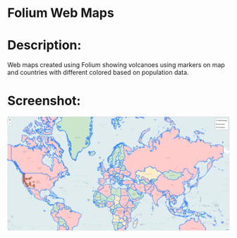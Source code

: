 # Folium Web Maps

# Description:
Web maps created using Folium showing volcanoes using markers on map and countries with different colored based on population data.


# Screenshot:

![1](/screenshot.png)

